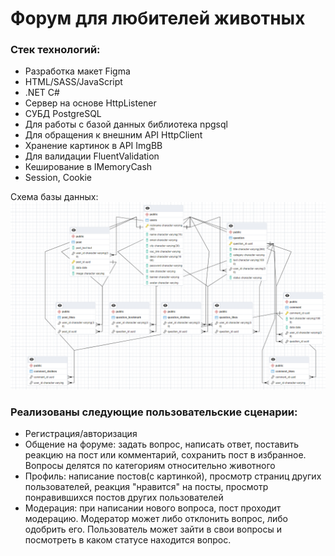 <h1>Форум для любителей животных</h1>

<h3>Стек технологий:</h3>
<ul>
<li>Разработка макет Figma</li>
<li>HTML/SASS/JavaScript</li>
<li>.NET C#</li>
<li>Сервер на основе HttpListener</li>
<li>СУБД PostgreSQL</li>
<li>Для работы с базой данных библиотека npgsql</li>
<li>Для обращения к внешним API HttpClient</li>
<li>Хранение картинок в API ImgBB</li>
<li>Для валидации FluentValidation</li>
<li>Кеширование в IMemoryCash</li>
<li>Session, Cookie</li>
</ul>

Схема базы данных:
<img src="WebServer/SemestrWork/images/img.png">

<h3>Реализованы следующие пользовательские сценарии:</h3>
<ul>
<li>Регистрация/авторизация</li>
<li>Общение на форуме: задать вопрос, написать ответ, поставить реакцию на пост или комментарий, сохранить пост в избранное. Вопросы делятся по категориям относительно животного</li>
<li>Профиль: написание постов(с картинкой), просмотр страниц других пользователей, реакция "нравится" на посты, просмотр понравившихся постов других пользователей</li>
<li>Модерация: при написании нового вопроса, пост проходит модерацию. Модератор может либо отклонить вопрос, либо одобрить его. Пользователь может зайти в свои вопросы и посмотреть в каком статусе находится вопрос.</li>
</ul>
